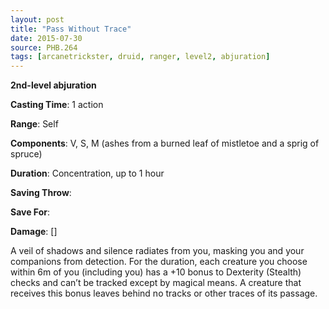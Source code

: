 ```yaml
---
layout: post
title: "Pass Without Trace"
date: 2015-07-30
source: PHB.264
tags: [arcanetrickster, druid, ranger, level2, abjuration]
---
```


**2nd-level abjuration**

**Casting Time**: 1 action

**Range**: Self

**Components**: V, S, M (ashes from a burned leaf of mistletoe and a sprig of spruce)

**Duration**: Concentration, up to 1 hour

**Saving Throw**:

**Save For**:

**Damage**: []

A veil of shadows and silence radiates from you, masking you and your companions from detection. For the duration, each creature you choose within 6m of you (including you) has a +10 bonus to Dexterity (Stealth) checks and can’t be tracked except by magical means. A creature that receives this bonus leaves behind no tracks or other traces of its passage.
